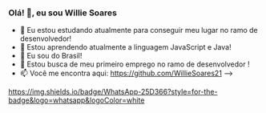 ### Olá! 👋, eu sou Willie Soares


- 🔭 Eu estou estudando atualmente  para conseguir meu lugar no ramo de desenvolvedor!
- 🌱 Estou aprendendo atualmente a linguagem JavaScript e Java!
- 👯 Eu sou do Brasil!
- 🤔 Estou  busca de  meu primeiro emprego no ramo de desenvolvedor !
- 📫 Você me encontra aqui: https://github.com/WillieSoares21
-->

https://img.shields.io/badge/WhatsApp-25D366?style=for-the-badge&logo=whatsapp&logoColor=white

